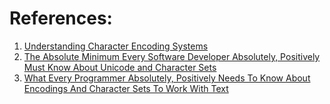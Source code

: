 
# References:

1. [Understanding Character Encoding Systems](https://jinlow.medium.com/understanding-character-encoding-systems-b91a6104c4a)
2. [The Absolute Minimum Every Software Developer Absolutely, Positively Must Know About Unicode and Character Sets](http://www.joelonsoftware.com/articles/Unicode.html)
3. [What Every Programmer Absolutely, Positively Needs To Know About Encodings And Character Sets To Work With Text](http://kunststube.net/encoding/)